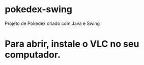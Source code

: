 # pokedex-swing

Projeto de Pokedex criado com Java e Swing

# Para abrir, instale o VLC no seu computador.
